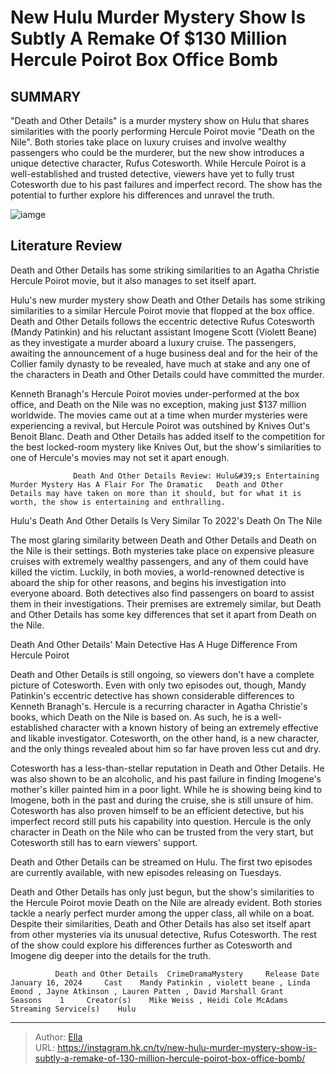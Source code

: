 # New Hulu Murder Mystery Show Is Subtly A Remake Of $130 Million Hercule Poirot Box Office Bomb


## SUMMARY 



  &#34;Death and Other Details&#34; is a murder mystery show on Hulu that shares similarities with the poorly performing Hercule Poirot movie &#34;Death on the Nile&#34;.   Both stories take place on luxury cruises and involve wealthy passengers who could be the murderer, but the new show introduces a unique detective character, Rufus Cotesworth.   While Hercule Poirot is a well-established and trusted detective, viewers have yet to fully trust Cotesworth due to his past failures and imperfect record. The show has the potential to further explore his differences and unravel the truth.  

![iamge](https://static1.srcdn.com/wordpress/wp-content/uploads/2024/01/death_details_nile.jpg)

## Literature Review

Death and Other Details has some striking similarities to an Agatha Christie Hercule Poirot movie, but it also manages to set itself apart.




Hulu&#39;s new murder mystery show Death and Other Details has some striking similarities to a similar Hercule Poirot movie that flopped at the box office. Death and Other Details follows the eccentric detective Rufus Cotesworth (Mandy Patinkin) and his reluctant assistant Imogene Scott (Violett Beane) as they investigate a murder aboard a luxury cruise. The passengers, awaiting the announcement of a huge business deal and for the heir of the Collier family dynasty to be revealed, have much at stake and any one of the characters in Death and Other Details could have committed the murder.




Kenneth Branagh&#39;s Hercule Poirot movies under-performed at the box office, and Death on the Nile was no exception, making just $137 million worldwide. The movies came out at a time when murder mysteries were experiencing a revival, but Hercule Poirot was outshined by Knives Out&#39;s Benoit Blanc. Death and Other Details has added itself to the competition for the best locked-room mystery like Knives Out, but the show&#39;s similarities to one of Hercule&#39;s movies may not set it apart enough.

                  Death And Other Details Review: Hulu&#39;s Entertaining Murder Mystery Has A Flair For The Dramatic   Death and Other Details may have taken on more than it should, but for what it is worth, the show is entertaining and enthralling.    


 Hulu&#39;s Death And Other Details Is Very Similar To 2022&#39;s Death On The Nile 
          

The most glaring similarity between Death and Other Details and Death on the Nile is their settings. Both mysteries take place on expensive pleasure cruises with extremely wealthy passengers, and any of them could have killed the victim. Luckily, in both movies, a world-renowned detective is aboard the ship for other reasons, and begins his investigation into everyone aboard. Both detectives also find passengers on board to assist them in their investigations. Their premises are extremely similar, but Death and Other Details has some key differences that set it apart from Death on the Nile.






 Death And Other Details&#39; Main Detective Has A Huge Difference From Hercule Poirot 
          

Death and Other Details is still ongoing, so viewers don&#39;t have a complete picture of Cotesworth. Even with only two episodes out, though, Mandy Patinkin&#39;s eccentric detective has shown considerable differences to Kenneth Branagh&#39;s. Hercule is a recurring character in Agatha Christie&#39;s books, which Death on the Nile is based on. As such, he is a well-established character with a known history of being an extremely effective and likable investigator. Cotesworth, on the other hand, is a new character, and the only things revealed about him so far have proven less cut and dry.

  




Cotesworth has a less-than-stellar reputation in Death and Other Details. He was also shown to be an alcoholic, and his past failure in finding Imogene&#39;s mother&#39;s killer painted him in a poor light. While he is showing being kind to Imogene, both in the past and during the cruise, she is still unsure of him. Cotesworth has also proven himself to be an efficient detective, but his imperfect record still puts his capability into question. Hercule is the only character in Death on the Nile who can be trusted from the very start, but Cotesworth still has to earn viewers&#39; support.



Death and Other Details can be streamed on Hulu. The first two episodes are currently available, with new episodes releasing on Tuesdays.




Death and Other Details has only just begun, but the show&#39;s similarities to the Hercule Poirot movie Death on the Nile are already evident. Both stories tackle a nearly perfect murder among the upper class, all while on a boat. Despite their similarities, Death and Other Details has also set itself apart from other mysteries via its unusual detective, Rufus Cotesworth. The rest of the show could explore his differences further as Cotesworth and Imogene dig deeper into the details for the truth.




              Death and Other Details  CrimeDramaMystery     Release Date    January 16, 2024     Cast    Mandy Patinkin , violett beane , Linda Emond , Jayne Atkinson , Lauren Patten , David Marshall Grant     Seasons    1     Creator(s)    Mike Weiss , Heidi Cole McAdams     Streaming Service(s)    Hulu      


---

> Author: [Ella](https://instagram.hk.cn/)  
> URL: https://instagram.hk.cn/tv/new-hulu-murder-mystery-show-is-subtly-a-remake-of-130-million-hercule-poirot-box-office-bomb/  

